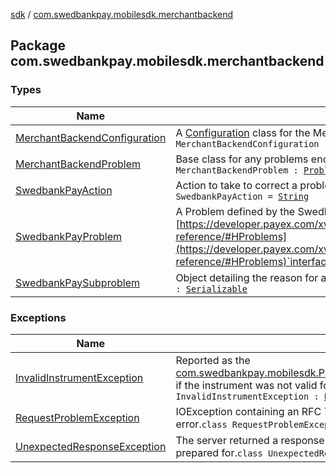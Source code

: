 [sdk](../index.md) / [com.swedbankpay.mobilesdk.merchantbackend](./index.md)

## Package com.swedbankpay.mobilesdk.merchantbackend

### Types

| Name | Summary |
|---|---|
| [MerchantBackendConfiguration](-merchant-backend-configuration/index.md) | A [Configuration](../com.swedbankpay.mobilesdk/-configuration/index.md) class for the Merchant Backend API.`class MerchantBackendConfiguration : `[`Configuration`](../com.swedbankpay.mobilesdk/-configuration/index.md) |
| [MerchantBackendProblem](-merchant-backend-problem/index.md) | Base class for any problems encountered in the payment.`sealed class MerchantBackendProblem : `[`Problem`](../com.swedbankpay.mobilesdk/-problem/index.md) |
| [SwedbankPayAction](-swedbank-pay-action.md) | Action to take to correct a problem reported by the Swedbank Pay backend.`typealias SwedbankPayAction = `[`String`](https://kotlinlang.org/api/latest/jvm/stdlib/kotlin/-string/index.html) |
| [SwedbankPayProblem](-swedbank-pay-problem/index.md) | A Problem defined by the Swedbank Pay backend. [https://developer.payex.com/xwiki/wiki/developer/view/Main/ecommerce/technical-reference/#HProblems](https://developer.payex.com/xwiki/wiki/developer/view/Main/ecommerce/technical-reference/#HProblems)`interface SwedbankPayProblem` |
| [SwedbankPaySubproblem](-swedbank-pay-subproblem/index.md) | Object detailing the reason for a [SwedbankPayProblem](-swedbank-pay-problem/index.md).`class SwedbankPaySubproblem : `[`Serializable`](https://docs.oracle.com/javase/6/docs/api/java/io/Serializable.html) |

### Exceptions

| Name | Summary |
|---|---|
| [InvalidInstrumentException](-invalid-instrument-exception/index.md) | Reported as the [com.swedbankpay.mobilesdk.PaymentViewModel.RichState.updateException](../com.swedbankpay.mobilesdk/-payment-view-model/-rich-state/update-exception.md) if the instrument was not valid for the payment order.`class InvalidInstrumentException : `[`Exception`](https://kotlinlang.org/api/latest/jvm/stdlib/kotlin/-exception/index.html) |
| [RequestProblemException](-request-problem-exception/index.md) | IOException containing an RFC 7807 Problem object describing the error.`class RequestProblemException : `[`IOException`](https://docs.oracle.com/javase/6/docs/api/java/io/IOException.html) |
| [UnexpectedResponseException](-unexpected-response-exception/index.md) | The server returned a response that [MerchantBackendConfiguration](-merchant-backend-configuration/index.md) was not prepared for.`class UnexpectedResponseException : `[`IOException`](https://docs.oracle.com/javase/6/docs/api/java/io/IOException.html) |

